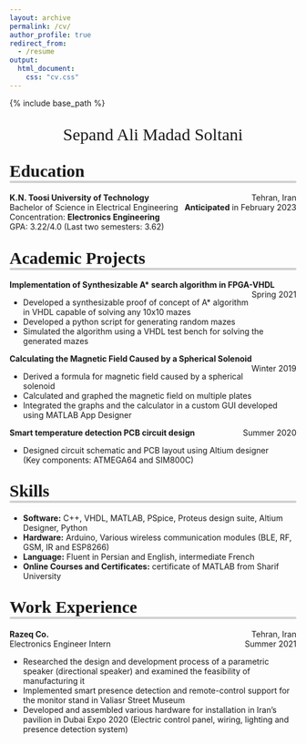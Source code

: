 ```yaml
---
layout: archive
permalink: /cv/
author_profile: true
redirect_from:
  - /resume
output:
  html_document:
    css: "cv.css"
---
```


<html>

<head>
    <title>Title of the document</title>
    <style>
        .headline {
            font-family: Calibri, "Helvetica", san-serif;
            line-height: 1.5em;
            color: black;
            font-size: 20px;
        }
        h2:after {
            content: ' ';
            display: block;
            border: 2px solid #d0d0d0;
            border-radius: 4px;
            -webkit-border-radius: 4px;
            -moz-border-radius: 4px;
            box-shadow: inset 0 1px 1px rgba(0, 0, 0, .05);
            -webkit-box-shadow: inset 0 1px 1px rgba(0, 0, 0, .05);
            -moz-box-shadow: inset 0 1px 1px rgba(0, 0, 0, .05);
        }
    </style>
    <body>
        {% include base_path %}
        <p style="text-align:center;font-size:30px;font-family:Times New Roman">
            Sepand Ali Madad Soltani
        </p>
        <p style="text-align:left;">
            <h2>
                <span style="font-family:Times New Roman;font-size:30px">
       Education
    </span></h2>
            <b>K.N. Toosi University of Technology </b>
            <span style="float:right;">Tehran, Iran
          </span>
            <br>Bachelor of Science in Electrical Engineering
            <span style="float:right;">
                  <b>Anticipated</b> in February 2023
              </span>
            <br> Concentration: <b>Electronics Engineering</b>
            <br> GPA: 3.22/4.0 (Last two semesters: 3.62)
        </p>
        <p style="text-align:left;">
            <h2>
                <span style="font-family:Times New Roman;font-size:30px">
      Academic Projects
      </span></h2>
            <b>
Implementation of Synthesizable A* search algorithm in FPGA-VHDL </b>
            <span style="float:right;">Spring 2021
      </span>
            <ul>
                <li>Developed a synthesizable proof of concept of A* algorithm in VHDL capable of solving any 10x10 mazes</li>
                <li>Developed a python script for generating random mazes</li>
                <li>Simulated the algorithm using a VHDL test bench for solving the generated mazes</li>
            </ul>
            <b>
Calculating the Magnetic Field Caused by a Spherical Solenoid </b>
            <span style="float:right;">Winter 2019
      </span>
            <ul>
                <li>Derived a formula for magnetic field caused by a spherical solenoid </li>
                <li>Calculated and graphed the magnetic field on multiple plates</li>
                <li>Integrated the graphs and the calculator in a custom GUI developed using MATLAB App Designer</li>
            </ul>
            <b>
Smart temperature detection PCB circuit design	
 </b>
            <span style="float:right;">Summer 2020
      </span>
            <ul>
                <li>Designed circuit schematic and PCB layout using Altium designer
                    <br>(Key components: ATMEGA64 and SIM800C) </li>
            </ul>
        </p>
        <p style="text-align:left;">
            <h2>
                <span style="font-family:Times New Roman;font-size:30px">
      Skills
      </span></h2>
            <ul>
                <li> <b> Software:</b> C++, VHDL, MATLAB, PSpice, Proteus design suite, Altium Designer, Python </li>
                <li> <b> Hardware:</b> Arduino, Various wireless communication modules (BLE, RF, GSM, IR and ESP8266) </li>
                <li> <b> Language:</b> Fluent in Persian and English, intermediate French </li>
                <li> <b> Online Courses and Certificates:</b> certificate of MATLAB from Sharif University </li>
            </ul>
        </p>
        <p style="text-align:left;">
            <h2>
                <span style="font-family:Times New Roman;font-size:30px">
       Work Experience
    </span></h2>
            <b>Razeq Co. </b>
            <span style="float:right;">Tehran, Iran
          </span>
            <br>Electronics Engineer Intern
            <span style="float:right;">
                 Summer 2021
              </span>
            <ul>
                <li> Researched the design and development process of a parametric speaker (directional speaker) and examined the feasibility of manufacturing it</li>
                <li>Implemented smart presence detection and remote-control support for the monitor stand in Valiasr Street Museum </li>
                <li> Developed and assembled various hardware for installation in Iran’s pavilion in Dubai Expo 2020 (Electric control panel, wiring, lighting and presence detection system)</li>
            </ul>
        </p>
    </body>
</head>

</html>